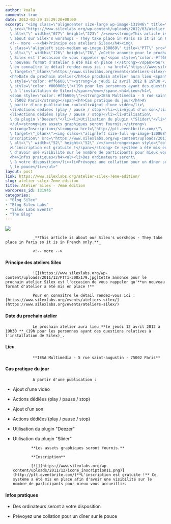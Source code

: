 ```yaml
---
author: koala
comments: true
date: 2012-03-29 15:29:20+00:00
excerpt: "<img class=\"aligncenter size-large wp-image-131946\" title=\"atelier_12_04\"\
  \ src=\"https://www.silexlabs.org/wp-content/uploads/2012/03/atelier_12_041-677x223.png\"\
  \ alt=\"\" width=\"677\" height=\"223\" /><em><strong>This article is\
  \ about our Silex's worshops - They take place in Paris so it is in French only.</strong></em>\
  <!-- more --><h4>Principe des ateliers Silex</h4><img\
  \ class=\"alignleft size-medium wp-image-130869\" title=\"PTT\" src=\"https://www.silexlabs.org/wp-content/uploads/2011/12/PTT1-300x179.jpg\"\
  \ alt=\"\" width=\"126\" height=\"76\" />Cette annonce pour le prochain atelier\
  \ Silex est l'occasion de vous rappeler qu'<span style=\"color: #ff6600;\"><strong>un\
  \ nouveau format d'atelier a été mis en place !</strong></span>Pour\
  \ en connaître le détail rendez-vous ici : <a href=\"https://www.silexlabs.org/events/ateliers-silex/\"\
  \ target=\"_blank\">https://www.silexlabs.org/events/ateliers-silex/</a>\
  <h4>Date du prochain atelier</h4>Le prochain atelier aura lieu <span\
  \ style=\"color: #ff6600;\"><strong>le jeudi 12 avril 2012 à 19h30 </strong><em><span\
  \ style=\"color: #000000;\">(19h pour les personnes ayant des questions relatives\
  \ à l'installation de Silex)</span></em></span>.<h4>Lieu</h4>\
  <span style=\"color: #ff6600;\"><strong>IESA Multimedia - 5 rue saint-augustin -\
  \ 75002 Paris</strong></span><h4>Cas pratique du jour</h4>A\
  \ partir d'une publication :<ul><li>Ajout d'une vidéo</li>\
  <li>Actions dédiées (play / pause / stop)</li><li>Ajout d'un son</li>\
  <li>Actions dédiées (play / pause / stop)</li><li>Utilisation\
  \ du plugin \"Deezer\"</li><li>Utilisation du plugin \"Slider\"</li>\
  </ul><strong>Les assets graphiques seront fournis.</strong>\
  <strong>Inscription</strong><a href=\"http://ptt.eventbrite.com/\"\
  \ target=\"_blank\"><img class=\"alignleft size-full wp-image-130868\" title=\"\
  inscription\" src=\"https://www.silexlabs.org/wp-content/uploads/2011/12/icone_inscription11.png\"\
  \ alt=\"\" width=\"52\" height=\"52\" /></a><strong><span style=\"color: #ff6600;\"\
  >L'inscription est gratuite !</span></strong> Ce système a été mis en place afin\
  \ d'avoir une visibilité sur le nombre de participants pour mieux vous accueillir.\
  <h4>Infos pratiques</h4><ul><li>Des ordinateurs seront\
  \ à votre disposition</li><li>Prévoyez une collation pour un dîner sur\
  \ le pouce</li></ul>"
layout: post
link: https://www.silexlabs.org/atelier-silex-7eme-edition/
slug: atelier-silex-7eme-edition
title: Atelier Silex - 7ème édition
wordpress_id: 131945
categories:
- "Blog Silex"
- "Blog Silex Labs"
- "Silex Labs Events"
- "The Blog"
---
```


![](https://www.silexlabs.org/wp-content/uploads/2012/03/atelier_12_041-677x223.png)

				_**This article is about our Silex's worshops - They take place in Paris so it is in French only.**_

				<!-- more -->


#### Principe des ateliers Silex


				![](https://www.silexlabs.org/wp-content/uploads/2011/12/PTT1-300x179.jpg)Cette annonce pour le prochain atelier Silex est l'occasion de vous rappeler qu'**un nouveau format d'atelier a été mis en place !**

				Pour en connaître le détail rendez-vous ici : [https://www.silexlabs.org/events/ateliers-silex/](https://www.silexlabs.org/events/ateliers-silex/)


#### Date du prochain atelier


				Le prochain atelier aura lieu **le jeudi 12 avril 2012 à 19h30 **_(19h pour les personnes ayant des questions relatives à l'installation de Silex)_.


#### Lieu


				**IESA Multimedia - 5 rue saint-augustin - 75002 Paris**


#### Cas pratique du jour


				A partir d'une publication :




  * Ajout d'une vidéo


  * Actions dédiées (play / pause / stop)


  * Ajout d'un son


  * Actions dédiées (play / pause / stop)


  * Utilisation du plugin "Deezer"


  * Utilisation du plugin "Slider"


				**Les assets graphiques seront fournis.**

				**Inscription**

				[![](https://www.silexlabs.org/wp-content/uploads/2011/12/icone_inscription11.png)](http://ptt.eventbrite.com/)**L'inscription est gratuite !** Ce système a été mis en place afin d'avoir une visibilité sur le nombre de participants pour mieux vous accueillir.


#### Infos pratiques






  * Des ordinateurs seront à votre disposition


  * Prévoyez une collation pour un dîner sur le pouce


